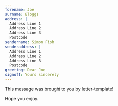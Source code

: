```yaml
---
forename: Joe
surname: Bloggs
address: |
  Address Line 1   
  Address Line 2   
  Address Line 3   
  Postcode
sendername: Simon Fish
senderaddress: |
  Address Line 1   
  Address Line 2   
  Address Line 3   
  Postcode
greeting: Dear Joe
signoff: Yours sincerely
---
```


This message was brought to you by letter-template!

Hope you enjoy.
